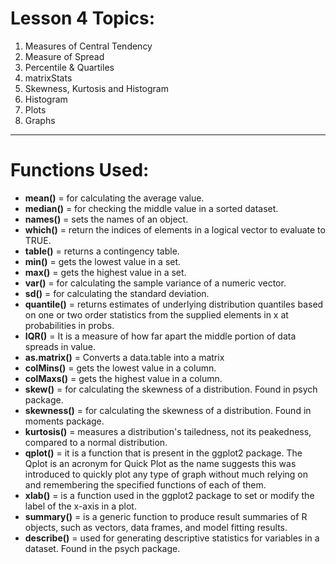 # Lesson 4 Topics:

1. Measures of Central Tendency
2. Measure of Spread
3. Percentile & Quartiles
4. matrixStats
5. Skewness, Kurtosis and Histogram
6. Histogram
7. Plots
8. Graphs

---

# Functions Used:

- **mean()** = for calculating the average value.
- **median()** = for checking the middle value in a sorted dataset.
- **names()** = sets the names of an object.
- **which()** = return the indices of elements in a logical vector to evaluate to TRUE.
- **table()** = returns a contingency table.
- **min()** = gets the lowest value in a set.
- **max()** = gets the highest value in a set.
- **var()** = for calculating the sample variance of a numeric vector.
- **sd()** = for calculating the standard deviation.
- **quantile()** = returns estimates of underlying distribution quantiles based on one or two order statistics from the supplied elements in x at probabilities in probs.
- **IQR()** = It is a measure of how far apart the middle portion of data spreads in value.
- **as.matrix()** = Converts a data.table into a matrix
- **colMins()** = gets the lowest value in a column.
- **colMaxs()** = gets the highest value in a column.
- **skew()** = for calculating the skewness of a distribution. Found in psych package.
- **skewness()** = for calculating the skewness of a distribution. Found in moments package.
- **kurtosis()** = measures a distribution's tailedness, not its peakedness, compared to a normal distribution.
- **qplot()** = it is a function that is present in the ggplot2 package. The Qplot is an acronym for Quick Plot as the name suggests this was introduced to quickly plot any type of graph without much relying on and remembering the specified functions of each of them.
- **xlab()** = is a function used in the ggplot2 package to set or modify the label of the x-axis in a plot.
- **summary()** = is a generic function to produce result summaries of R objects, such as vectors, data frames, and model fitting results.
- **describe()** = used for generating descriptive statistics for variables in a dataset. Found in the psych package.